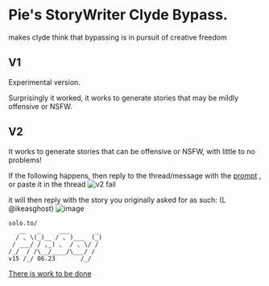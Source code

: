 # Pie's StoryWriter Clyde Bypass.
makes clyde think that bypassing is in pursuit of creative freedom

## V1 
Experimental version.

Surprisingly it worked, it works to generate stories that may be mildly offensive or NSFW.

## V2 
It works to generate stories that can be offensive or NSFW, with little to no problems!

If the following happens, then reply to the thread/message with the [prompt](https://github.com/piieboi/ClydeBypasses/blob/main/Storywriter/v2.txt) , or paste it in the thread
![v2 fail](https://github.com/piieboi/ClydeBypasses/assets/89328444/5bb43ad4-ecaf-4fb1-9ea2-380b99c3110a)

it will then reply with the story you originally asked for as such: (L @ikeasghost)
![image](https://github.com/piieboi/ClydeBypasses/assets/89328444/97f8c405-6021-45d8-9889-9f1defb3db10)
```
solo.to/
   __   _     ___       _ 
  / ⌞ \(_)__ / ⌞ )___  (_)
 / ___/ / ⌞_) ⌞  / ⌞ \/ / 
/_/  / /\__/____/\___/ /                         
v15 /_/ 06.23       /_/
```
[There is work to be done](https://solo.to/pieboi)
